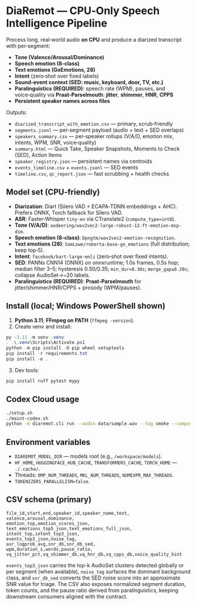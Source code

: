 # DiaRemot — CPU‑Only Speech Intelligence Pipeline

Process long, real‑world audio **on CPU** and produce a diarized transcript with per‑segment:
- **Tone (Valence/Arousal/Dominance)**
- **Speech emotion (8‑class)**
- **Text emotions (GoEmotions, 28)**
- **Intent** (zero‑shot over fixed labels)
- **Sound‑event context (SED: music, keyboard, door, TV, etc.)**
- **Paralinguistics (REQUIRED)**: speech rate (WPM), pauses, and voice‑quality via **Praat‑Parselmouth**: **jitter**, **shimmer**, **HNR**, **CPPS**
- **Persistent speaker names across files**

Outputs:
- `diarized_transcript_with_emotion.csv` — primary, scrub‑friendly
- `segments.jsonl` — per‑segment payload (audio + text + SED overlaps)
- `speakers_summary.csv` — per‑speaker rollups (V/A/D, emotion mix, intents, WPM, SNR, voice‑quality)
- `summary.html` — Quick Take, Speaker Snapshots, Moments to Check (SED), Action Items
- `speaker_registry.json` — persistent names via centroids
- `events_timeline.csv` + `events.jsonl` — SED events
- `timeline.csv`, `qc_report.json` — fast scrubbing + health checks

## Model set (CPU‑friendly)

- **Diarization**: Diart (Silero VAD + ECAPA‑TDNN embeddings + AHC). Prefers ONNX, Torch fallback for Silero VAD.
- **ASR**: Faster‑Whisper `tiny‑en` via CTranslate2 (`compute_type=int8`).
- **Tone (V/A/D)**: `audeering/wav2vec2-large-robust-12-ft-emotion-msp-dim`.
- **Speech emotion (8‑class)**: `Dpngtm/wav2vec2-emotion-recognition`.
- **Text emotions (28)**: `SamLowe/roberta-base-go_emotions` (full distribution; keep top‑5).
- **Intent**: `facebook/bart-large-mnli` (zero‑shot over fixed intents).
- **SED**: PANNs CNN14 (ONNX) on onnxruntime; 1.0s frames, 0.5s hop; median filter 3–5; hysteresis 0.50/0.35; `min_dur=0.30s`; `merge_gap≤0.20s`; collapse AudioSet→~20 labels.
- **Paralinguistics (REQUIRED)**: **Praat‑Parselmouth** for jitter/shimmer/HNR/CPPS + prosody (WPM/pauses).

## Install (local; Windows PowerShell shown)

1) **Python 3.11**; **FFmpeg on PATH** (`ffmpeg -version`).
2) Create venv and install:
```powershell
py -3.11 -m venv .venv
. .\.venv\Scripts\Activate.ps1
python -m pip install -U pip wheel setuptools
pip install -r requirements.txt
pip install -e .
```
3) Dev tools:
```powershell
pip install ruff pytest mypy
```

## Codex Cloud usage

```bash
./setup.sh
./maint-codex.sh
python -m diaremot.cli run --audio data/sample.wav --tag smoke --compute-type int8
```

## Environment variables

- `DIAREMOT_MODEL_DIR` — models root (e.g., `/workspace/models`).
- `HF_HOME`, `HUGGINGFACE_HUB_CACHE`, `TRANSFORMERS_CACHE`, `TORCH_HOME` — `./.cache/`.
- Threads: `OMP_NUM_THREADS`, `MKL_NUM_THREADS`, `NUMEXPR_MAX_THREADS`.
- `TOKENIZERS_PARALLELISM=false`.

## CSV schema (primary)

```
file_id,start,end,speaker_id,speaker_name,text,
valence,arousal,dominance,
emotion_top,emotion_scores_json,
text_emotions_top5_json,text_emotions_full_json,
intent_top,intent_top3_json,
events_top3_json,noise_tag,
asr_logprob_avg,snr_db,snr_db_sed,
wpm,duration_s,words,pause_ratio,
vq_jitter_pct,vq_shimmer_db,vq_hnr_db,vq_cpps_db,voice_quality_hint
```

`events_top3_json` carries the top-k AudioSet clusters detected globally or per
segment (when available), `noise_tag` surfaces the dominant background class,
and `snr_db_sed` converts the SED noise score into an approximate SNR value for
triage. The CSV also exposes normalized segment duration, token counts, and the
pause ratio derived from paralinguistics, keeping downstream consumers aligned
with the contract.